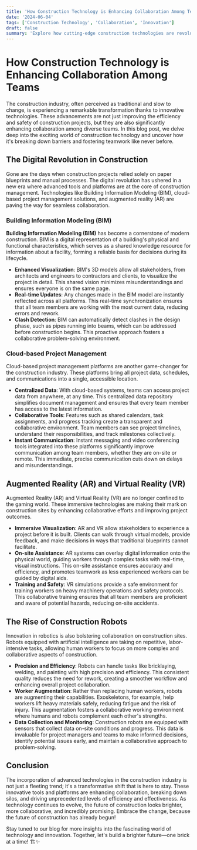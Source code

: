 ```yaml
---
title: 'How Construction Technology is Enhancing Collaboration Among Teams'
date: '2024-06-04'
tags: ['Construction Technology', 'Collaboration', 'Innovation']
draft: false
summary: 'Explore how cutting-edge construction technologies are revolutionizing team collaboration, optimizing workflows, and driving the industry forward.'
---
```


# How Construction Technology is Enhancing Collaboration Among Teams

The construction industry, often perceived as traditional and slow to change, is experiencing a remarkable transformation thanks to innovative technologies. These advancements are not just improving the efficiency and safety of construction projects, but they are also significantly enhancing collaboration among diverse teams. In this blog post, we delve deep into the exciting world of construction technology and uncover how it's breaking down barriers and fostering teamwork like never before.

## The Digital Revolution in Construction

Gone are the days when construction projects relied solely on paper blueprints and manual processes. The digital revolution has ushered in a new era where advanced tools and platforms are at the core of construction management. Technologies like Building Information Modeling (BIM), cloud-based project management solutions, and augmented reality (AR) are paving the way for seamless collaboration.

### Building Information Modeling (BIM)

**Building Information Modeling (BIM)** has become a cornerstone of modern construction. BIM is a digital representation of a building's physical and functional characteristics, which serves as a shared knowledge resource for information about a facility, forming a reliable basis for decisions during its lifecycle.

- **Enhanced Visualization**: BIM's 3D models allow all stakeholders, from architects and engineers to contractors and clients, to visualize the project in detail. This shared vision minimizes misunderstandings and ensures everyone is on the same page.
- **Real-time Updates**: Any changes made in the BIM model are instantly reflected across all platforms. This real-time synchronization ensures that all team members are working with the most current data, reducing errors and rework.
- **Clash Detection**: BIM can automatically detect clashes in the design phase, such as pipes running into beams, which can be addressed before construction begins. This proactive approach fosters a collaborative problem-solving environment.

### Cloud-based Project Management

Cloud-based project management platforms are another game-changer for the construction industry. These platforms bring all project data, schedules, and communications into a single, accessible location.

- **Centralized Data**: With cloud-based systems, teams can access project data from anywhere, at any time. This centralized data repository simplifies document management and ensures that every team member has access to the latest information.
- **Collaborative Tools**: Features such as shared calendars, task assignments, and progress tracking create a transparent and collaborative environment. Team members can see project timelines, understand their responsibilities, and track milestones collectively.
- **Instant Communication**: Instant messaging and video conferencing tools integrated into these platforms significantly improve communication among team members, whether they are on-site or remote. This immediate, precise communication cuts down on delays and misunderstandings.

## Augmented Reality (AR) and Virtual Reality (VR)

Augmented Reality (AR) and Virtual Reality (VR) are no longer confined to the gaming world. These immersive technologies are making their mark on construction sites by enhancing collaborative efforts and improving project outcomes.

- **Immersive Visualization**: AR and VR allow stakeholders to experience a project before it is built. Clients can walk through virtual models, provide feedback, and make decisions in ways that traditional blueprints cannot facilitate.
- **On-site Assistance**: AR systems can overlay digital information onto the physical world, guiding workers through complex tasks with real-time, visual instructions. This on-site assistance ensures accuracy and efficiency, and promotes teamwork as less experienced workers can be guided by digital aids.
- **Training and Safety**: VR simulations provide a safe environment for training workers on heavy machinery operations and safety protocols. This collaborative training ensures that all team members are proficient and aware of potential hazards, reducing on-site accidents.

## The Rise of Construction Robots

Innovation in robotics is also bolstering collaboration on construction sites. Robots equipped with artificial intelligence are taking on repetitive, labor-intensive tasks, allowing human workers to focus on more complex and collaborative aspects of construction.

- **Precision and Efficiency**: Robots can handle tasks like bricklaying, welding, and painting with high precision and efficiency. This consistent quality reduces the need for rework, creating a smoother workflow and enhancing overall project collaboration.
- **Worker Augmentation**: Rather than replacing human workers, robots are augmenting their capabilities. Exoskeletons, for example, help workers lift heavy materials safely, reducing fatigue and the risk of injury. This augmentation fosters a collaborative working environment where humans and robots complement each other's strengths.
- **Data Collection and Monitoring**: Construction robots are equipped with sensors that collect data on-site conditions and progress. This data is invaluable for project managers and teams to make informed decisions, identify potential issues early, and maintain a collaborative approach to problem-solving.

## Conclusion

The incorporation of advanced technologies in the construction industry is not just a fleeting trend; it's a transformative shift that is here to stay. These innovative tools and platforms are enhancing collaboration, breaking down silos, and driving unprecedented levels of efficiency and effectiveness. As technology continues to evolve, the future of construction looks brighter, more collaborative, and incredibly promising. Embrace the change, because the future of construction has already begun!

Stay tuned to our blog for more insights into the fascinating world of technology and innovation. Together, let's build a brighter future—one brick at a time! 🏗️✨